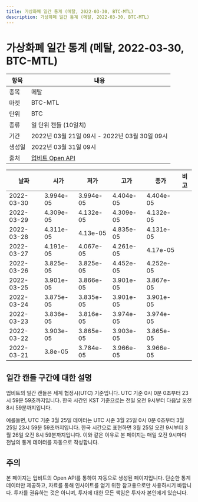 ```yaml
---
title: 가상화폐 일간 통계 (메탈, 2022-03-30, BTC-MTL)
description: 가상화폐 일간 통계 (메탈, 2022-03-30, BTC-MTL)
---
```



가상화폐 일간 통계 (메탈, 2022-03-30, BTC-MTL)
===

|항목|내용|
|--|--|
|종목|메탈|
|마켓|BTC-MTL|
|단위|BTC|
|종류|일 단위 캔들 (10일치)|
|기간|2022년 03월 21일 09시 - 2022년 03월 30일 09시|
|생성일|2022년 03월 31일 09시|
|출처|[업비트 Open API](https://docs.upbit.com)|


|날짜|시가|저가|고가|종가|비고|
|--|--|--|--|--|--|
|2022-03-30|3.994e-05|3.994e-05|4.404e-05|4.404e-05|    |
|2022-03-29|4.309e-05|4.132e-05|4.309e-05|4.132e-05|    |
|2022-03-28|4.311e-05|4.13e-05|4.835e-05|4.131e-05|    |
|2022-03-27|4.191e-05|4.067e-05|4.261e-05|4.17e-05|    |
|2022-03-26|3.825e-05|3.825e-05|4.452e-05|4.252e-05|    |
|2022-03-25|3.901e-05|3.866e-05|3.901e-05|3.867e-05|    |
|2022-03-24|3.875e-05|3.835e-05|3.901e-05|3.901e-05|    |
|2022-03-23|3.836e-05|3.816e-05|3.974e-05|3.974e-05|    |
|2022-03-22|3.903e-05|3.865e-05|3.903e-05|3.865e-05|    |
|2022-03-21|3.8e-05|3.784e-05|3.966e-05|3.966e-05|    |


일간 캔들 구간에 대한 설명
---


업비트의 일간 캔들은 세계 협정시(UTC) 기준입니다. 
UTC 기준 0시 0분 0초부터 23시 59분 59초까지입니다. 
한국 시간인 KST 기준으로는 전일 오전 9시부터 다음날 오전 8시 59분까지입니다. 


예를들면, UTC 기준 3월 25일 데이터는 UTC 시준 3월 25일 0시 0분 0초부터 3월 25일 23시 59분 59초까지입니다. 
한국 시간으로 표현하면 3월 25일 오전 9시부터 3월 26일 오전 8시 59분까지입니다. 
이와 같은 이유로 본 페이지는 매일 오전 9시마다 전날의 통계 데이터를 자동으로 작성합니다. 


주의
---


본 페이지는 업비트의 Open API를 통하여 자동으로 생성된 페이지입니다. 
단순한 통계 데이터만 제공하고, 자료를 통해 인사이트를 얻기 위한 참고용으로만 사용하시기 바랍니다. 
투자를 권유하는 것은 아니며, 투자에 대한 모든 책임은 투자자 본인에게 있습니다. 
